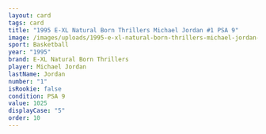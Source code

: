 ```yaml
---
layout: card
tags: card
title: "1995 E-XL Natural Born Thrillers Michael Jordan #1 PSA 9"
image: /images/uploads/1995-e-xl-natural-born-thrillers-michael-jordan-9.webp
sport: Basketball
year: "1995"
brand: E-XL Natural Born Thrillers
player: Michael Jordan
lastName: Jordan
number: "1"
isRookie: false
condition: PSA 9
value: 1025
displayCase: "5"
order: 10
---
```

